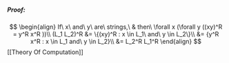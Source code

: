 ##### Proof:

$$
\begin{align}
If\ x\ and\ y\ are\ strings,\ & then\ \forall x (\forall y ((xy)^R = y^R x^R ))\\
(L_1 L_2)^R &= \{(xy)^R : x \in L_1\ and\ y \in L_2\}\\
			&= {y^R x^R : x \in L_1 and\ y \in L_2}\\
			&= L_2^R L_1^R
\end{align}
$$
[[Theory Of Computation]]
